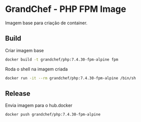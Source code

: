 # GrandChef - PHP FPM Image
Imagem base para criação de container.

## Build

Criar imagem base
```sh
docker build -t grandchef/php:7.4.30-fpm-alpine fpm
```

Roda o shell na imagem criada
```sh
docker run -it --rm grandchef/php:7.4.30-fpm-alpine /bin/sh
```

## Release

Envia imagem para o hub.docker
```sh
docker push grandchef/php:7.4.30-fpm-alpine
```

